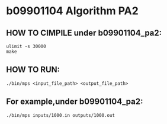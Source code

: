 # b09901104 Algorithm PA2
## HOW TO CIMPILE under b09901104_pa2:

    ulimit -s 30000
    make
	
## HOW TO RUN:

	./bin/mps <input_file_path> <output_file_path>
	
## For example,under b09901104_pa2:
	./bin/mps inputs/1000.in outputs/1000.out
